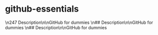 # github-essentials
\n247 Description\n\nGitHub for dummies
\n## Description\n\nGitHub for dummies
\n## Description\n\nGitHub for dummies
